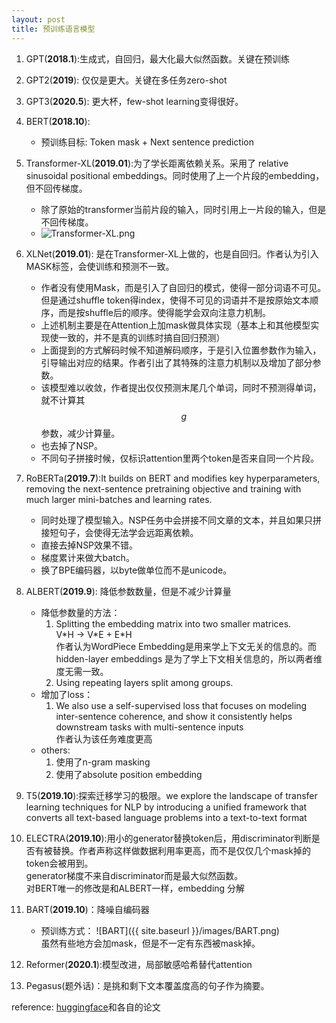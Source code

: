 ```yaml
---
layout: post
title: 预训练语言模型
---
```



1. GPT(**2018.1**):生成式，自回归，最大化最大似然函数。关键在预训练

1. GPT2(**2019**): 仅仅是更大。关键在多任务zero-shot

1. GPT3(**2020.5**): 更大杯，few-shot learning变得很好。

1. BERT(**2018.10**):
   * 预训练目标: Token mask + Next sentence prediction

1. Transformer-XL(**2019.01**):为了学长距离依赖关系。采用了 relative sinusoidal positional embeddings。同时使用了上一个片段的embedding，但不回传梯度。
   * 除了原始的transformer当前片段的输入，同时引用上一片段的输入，但是不回传梯度。
   * ![Transformer-XL.png]({{site.baseurl}}/images/Transformer-XL.png)

2. XLNet(**2019.01**): 是在Transformer-XL上做的，也是自回归。作者认为引入MASK标签，会使训练和预测不一致。
   * 作者没有使用Mask，而是引入了自回归的模式，使得一部分词语不可见。但是通过shuffle token得index，使得不可见的词语并不是按原始文本顺序，而是按shuffle后的顺序。使得能学会双向注意力机制。
   * 上述机制主要是在Attention上加mask做具体实现（基本上和其他模型实现使一致的，并不是真的训练时搞自回归预测）
   * 上面提到的方式解码时候不知道解码顺序，于是引入位置参数作为输入，引导输出对应的结果。作者引出了其特殊的注意力机制以及增加了部分参数。
   * 该模型难以收敛，作者提出仅仅预测末尾几个单词，同时不预测得单词，就不计算其$$g$$参数，减少计算量。
   * 也去掉了NSP。
   * 不同句子拼接时候，仅标识attention里两个token是否来自同一个片段。


3. RoBERTa(**2019.7**):It builds on BERT and modifies key hyperparameters, removing the next-sentence pretraining objective and training with much larger mini-batches and learning rates.
   * 同时处理了模型输入。NSP任务中会拼接不同文章的文本，并且如果只拼接短句子，会使得无法学会远距离依赖。
   * 直接去掉NSP效果不错。
   * 梯度累计来做大batch。
   * 换了BPE编码器，以byte做单位而不是unicode。

4. ALBERT(**2019.9**): 降低参数数量，但是不减少计算量
   * 降低参数量的方法：
      1. Splitting the embedding matrix into two smaller matrices.    
         V\*H -> V\*E + E\*H    
         作者认为WordPiece Embedding是用来学上下文无关的信息的。而 hidden-layer embeddings 是为了学上下文相关信息的，所以两者维度无需一致。
      2. Using repeating layers split among groups.
   * 增加了loss：
      1. We also use a self-supervised loss that focuses on modeling inter-sentence coherence, and show it consistently helps downstream tasks with multi-sentence inputs    
      作者认为该任务难度更高
   * others:
      1. 使用了n-gram masking
      2. 使用了absolute position embedding

5. T5(**2019.10**):探索迁移学习的极限。we explore the landscape of transfer
learning techniques for NLP by introducing a unified framework that converts all text-based language problems into a text-to-text format

1. ELECTRA(**2019.10**):用小的generator替换token后，用discriminator判断是否有被替换。作者声称这样做数据利用率更高，而不是仅仅几个mask掉的token会被用到。    
   generator梯度不来自discriminator而是最大似然函数。    
   对BERT唯一的修改是和ALBERT一样，embedding 分解

1. BART(**2019.10**)：降噪自编码器
   * 预训练方式：
      ![BART]({{ site.baseurl }}/images/BART.png)    
      虽然有些地方会加mask，但是不一定有东西被mask掉。

1. Reformer(**2020.1**):模型改进，局部敏感哈希替代attention

1. Pegasus(题外话)：是挑和剩下文本覆盖度高的句子作为摘要。


   

reference: [huggingface](https://huggingface.co/docs/transformers/model_doc/albert)和各自的论文
